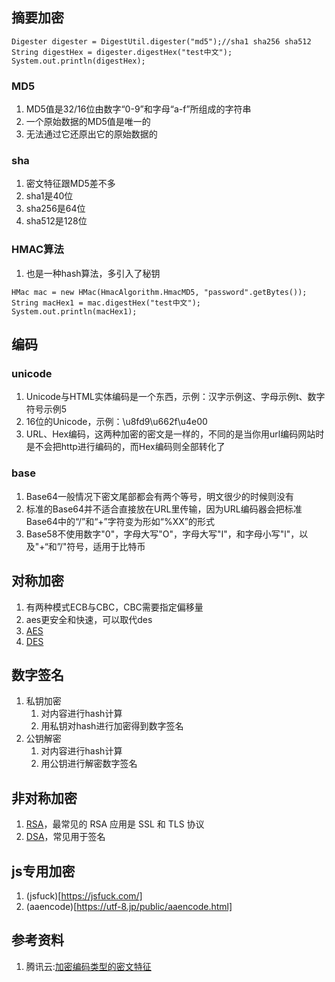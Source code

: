 ## 摘要加密
```
Digester digester = DigestUtil.digester("md5");//sha1 sha256 sha512
String digestHex = digester.digestHex("test中文");
System.out.println(digestHex);
```

### MD5
1. MD5值是32/16位由数字“0-9”和字母“a-f”所组成的字符串
2. 一个原始数据的MD5值是唯一的
3. 无法通过它还原出它的原始数据的

### sha
1. 密文特征跟MD5差不多
2. sha1是40位
3. sha256是64位
4. sha512是128位

### HMAC算法
1. 也是一种hash算法，多引入了秘钥
```
HMac mac = new HMac(HmacAlgorithm.HmacMD5, "password".getBytes());
String macHex1 = mac.digestHex("test中文");
System.out.println(macHex1);
```

## 编码
### unicode
1. Unicode与HTML实体编码是一个东西，示例：汉字示例&#36825;、字母示例&#116;、数字符号示例&#53;
2. 16位的Unicode，示例：\u8fd9\u662f\u4e00
3. URL、Hex编码，这两种加密的密文是一样的，不同的是当你用url编码网站时是不会把http进行编码的，而Hex编码则全部转化了

### base
1. Base64一般情况下密文尾部都会有两个等号，明文很少的时候则没有
2. 标准的Base64并不适合直接放在URL里传输，因为URL编码器会把标准Base64中的“/”和“+”字符变为形如“%XX”的形式
3. Base58不使用数字"0"，字母大写"O"，字母大写"I"，和字母小写"l"，以及"+“和”/"符号，适用于比特币

## 对称加密
1. 有两种模式ECB与CBC，CBC需要指定偏移量
2. aes更安全和快速，可以取代des
3. [AES](代码/片段/加密/AES.md)
4. [DES](代码/片段/加密/DES.md)

## 数字签名
1. 私钥加密
    1. 对内容进行hash计算
    2. 用私钥对hash进行加密得到数字签名
2. 公钥解密
    1. 对内容进行hash计算
    2. 用公钥进行解密数字签名

## 非对称加密
1. [RSA](代码/片段/加密/RSA.md)，最常见的 RSA 应用是 SSL 和 TLS 协议
2. [DSA](代码/片段/加密/DSA.md)，常见用于签名

## js专用加密
1. (jsfuck)[https://jsfuck.com/]
2. (aaencode)[https://utf-8.jp/public/aaencode.html]


## 参考资料
1. 腾讯云:[加密编码类型的密文特征](https://cloud.tencent.com/developer/article/1748394)